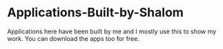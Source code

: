 # Applications-Built-by-Shalom
Applications here have been built by me and I mostly use this to show my work.
You can download the apps too for free.

